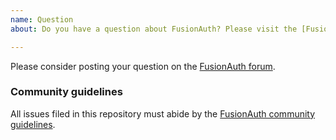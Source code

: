 ```yaml
---
name: Question
about: Do you have a question about FusionAuth? Please visit the [FusionAuth forum](https://fusionauth.io/community/forum/).

---
```


Please consider posting your question on the [FusionAuth forum](https://fusionauth.io/community/forum/).

### Community guidelines
All issues filed in this repository must abide by the [FusionAuth community guidelines](https://fusionauth.io/community/forum/topic/1000/code-of-conduct).

